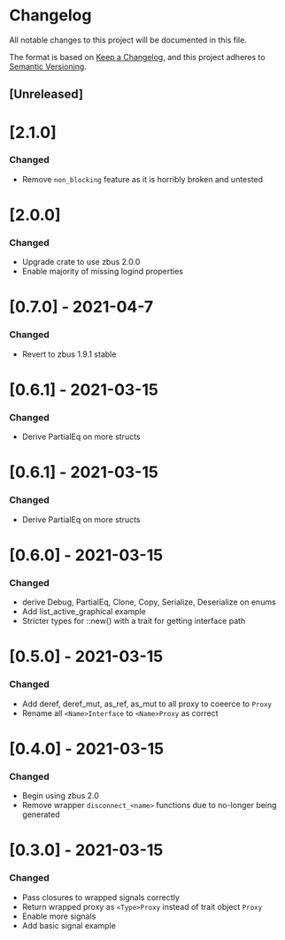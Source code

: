# Changelog
All notable changes to this project will be documented in this file.

The format is based on [Keep a Changelog](https://keepachangelog.com/en/1.0.0/),
and this project adheres to [Semantic Versioning](https://semver.org/spec/v2.0.0.html).

## [Unreleased]

# [2.1.0]
### Changed
- Remove `non_blocking` feature as it is horribly broken and untested

# [2.0.0]
### Changed
- Upgrade crate to use zbus 2.0.0
- Enable majority of missing logind properties

# [0.7.0] - 2021-04-7
### Changed
- Revert to zbus 1.9.1 stable

# [0.6.1] - 2021-03-15
### Changed
- Derive PartialEq on more structs

# [0.6.1] - 2021-03-15
### Changed
- Derive PartialEq on more structs

# [0.6.0] - 2021-03-15
### Changed
- derive Debug, PartialEq, Clone, Copy, Serialize, Deserialize on enums
- Add list_active_graphical example
- Stricter types for <Proxy>::new() with a trait for getting interface path

# [0.5.0] - 2021-03-15
### Changed
- Add deref, deref_mut, as_ref, as_mut to all proxy to coeerce to `Proxy`
- Rename all `<Name>Interface` to `<Name>Proxy` as correct

# [0.4.0] - 2021-03-15
### Changed
- Begin using zbus 2.0
- Remove wrapper `disconnect_<name>` functions due to no-longer being generated

# [0.3.0] - 2021-03-15
### Changed
- Pass closures to wrapped signals correctly
- Return wrapped proxy as `<Type>Proxy` instead of trait object `Proxy`
- Enable more signals
- Add basic signal example
